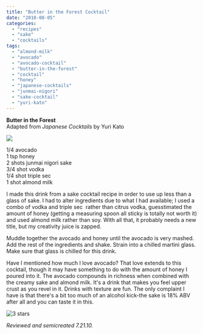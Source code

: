 ```yaml
---
title: "Butter in the Forest Cocktail"
date: "2010-08-05"
categories:
  - "recipes"
  - "sake"
  - "cocktails"
tags:
  - "almond-milk"
  - "avocado"
  - "avocado-cocktail"
  - "butter-in-the-forest"
  - "cocktail"
  - "honey"
  - "japanese-cocktails"
  - "junmai-nigori"
  - "sake-cocktail"
  - "yuri-kato"
---
```


**Butter in the Forest**\
Adapted from _Japanese Cocktails_ by Yuri Kato

![](https://thegourmez-wpmedia.s3.amazonaws.com/gourmez/photos/butterforest.jpg)

1/4 avocado\
1 tsp honey\
2 shots junmai nigori sake\
3/4 shot vodka\
1/4 shot triple sec\
1 shot almond milk

I made this drink from a sake cocktail recipe in order to use up less than a glass of sake. I had to alter ingredients due to what I had available; I used a combo of vodka and triple sec  rather than citrus vodka, guesstimated the amount of honey (getting a measuring spoon all sticky is totally not worth it) and used almond milk rather than soy. With all that, it probably needs a new title, but my creativity juice is zapped.

Muddle together the avocado and honey until the avocado is very mashed. Add the rest of the ingredients and shake. Strain into a chilled martini glass. Make sure that glass is chilled for this drink.

Have I mentioned how much I love avocado? That love extends to this cocktail, though it may have something to do with the amount of honey I poured into it. The avocado compounds in richness when combined with the creamy sake and almond milk. It's a drink that makes you feel upper crust as you revel in it. Drinks with texture are fun. The only complaint I have is that there's a bit too much of an alcohol kick-the sake is 18% ABV after all and you can taste it in this.




<div class="caption">

![3 stars](http://s3.amazonaws.com/thegourmez-wpmedia/2009/02/rating_avocado1.gif "rating_avocado1")</div>


_Reviewed and semicreated 7.21.10._
